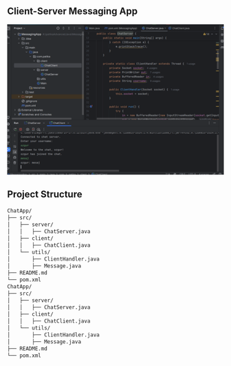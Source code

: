## Client-Server Messaging App

![img.png](img.png)

## Project Structure

```
ChatApp/
├── src/
│   ├── server/
│   │   ├── ChatServer.java
│   ├── client/
│   │   ├── ChatClient.java
│   └── utils/
│       ├── ClientHandler.java
│       ├── Message.java
├── README.md
└── pom.xml
ChatApp/
├── src/
│   ├── server/
│   │   ├── ChatServer.java
│   ├── client/
│   │   ├── ChatClient.java
│   └── utils/
│       ├── ClientHandler.java
│       ├── Message.java
├── README.md
└── pom.xml
```